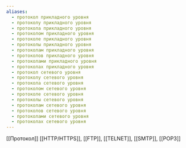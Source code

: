```yaml
---
aliases:
  - протокол прикладного уровня
  - протоколу прикладного уровня
  - протокола прикладного уровня
  - протоколом прикладного уровня
  - протоколе прикладного уровня
  - протоколы прикладного уровня
  - протоколам прикладного уровня
  - протоколов прикладного уровня
  - протоколами прикладного уровня
  - протоколах прикладного уровня
  - протокол сетевого уровня
  - протоколу сетевого уровня
  - протокола сетевого уровня
  - протоколом сетевого уровня
  - протоколе сетевого уровня
  - протоколы сетевого уровня
  - протоколам сетевого уровня
  - протоколов сетевого уровня
  - протоколами сетевого уровня
  - протоколах сетевого уровня
---
```

[[Протокол]]
 [[HTTP/HTTPS]], [[FTP]], [[TELNET]], [[SMTP]], [[POP3]]